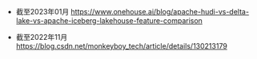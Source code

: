 * 截至2023年01月
https://www.onehouse.ai/blog/apache-hudi-vs-delta-lake-vs-apache-iceberg-lakehouse-feature-comparison

* 截至2022年11月
  https://blog.csdn.net/monkeyboy_tech/article/details/130213179
